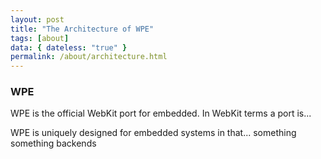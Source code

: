 ```yaml
---
layout: post
title: "The Architecture of WPE"
tags: [about]
data: { dateless: "true" }
permalink: /about/architecture.html
---
```


### WPE
WPE is the official WebKit port for embedded.  In WebKit terms a port is...

WPE is uniquely designed for embedded systems in that...
something something backends
